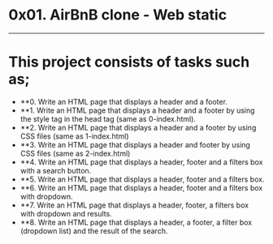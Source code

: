 # 0x01. AirBnB clone - Web static
----
# This project consists of tasks such as;

* **0. Write an HTML page that displays a header and a footer.
* **1. Write an HTML page that displays a header and a footer by using the style tag in the head tag (same as 0-index.html).
* **2. Write an HTML page that displays a header and a footer by using CSS files (same as 1-index.html)
* **3. Write an HTML page that displays a header and footer by using CSS files (same as 2-index.html)
* **4. Write an HTML page that displays a header, footer and a filters box with a search button.
* **5. Write an HTML page that displays a header, footer and a filters box.
* **6. Write an HTML page that displays a header, footer and a filters box with dropdown.
* **7. Write an HTML page that displays a header, footer, a filters box with dropdown and results.
* **8. Write an HTML page that displays a header, a footer, a filter box (dropdown list) and the result of the search.
